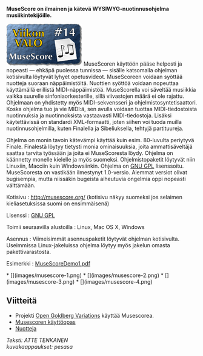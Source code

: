 <!--
Title: 1x14 MuseScore - Viikon VALO #14
Date: 2011/04/03
Pageimage: valo14-Musescore.png
Tags: Linux,Mac OS X,Windows,Musiikki
-->

**MuseScore on ilmainen ja kätevä WYSIWYG-nuotinnusohjelma
musiikintekijöille.**

![](images/valo14-Musescore.png "fig:valo14-Musescore.png") MuseScoren käyttöön
pääse helposti ja nopeasti — ehkäpä puolessa tunnissa — sisälle
katsomalla ohjelman kotisivulta löytyvät lyhyet opetusvideot.
MuseScoreen voidaan syöttää nuotteja suoraan näppäimistöltä. Nuottien
syöttöä voidaan nopeuttaa käyttämällä erillistä MIDI-näppäimistöä.
MuseScorella voi säveltää musiikkia vaikka suurelle
sinfoniaorkesterille, sillä viivastojen määrä ei ole rajattu. Ohjelmaan
on yhdistetty myös MIDI-sekvensseri ja ohjelmistosyntetisaattori. Koska
ohjelma tuo ja vie MIDI:ä, sen avulla voidaan tuottaa MIDI-tiedostoista
nuotinnuksia ja nuotinnoksista vastaavasti MIDI-tiedostoja. Lisäksi
käytettävissä on standardi XML-formaatti, joten siihen voi tuoda muilla
nuotinnusohjelmilla, kuten Finalella ja Sibeliuksella, tehtyjä
partituureja.

Ohjelma on monin tavoin kätevämpi käyttää kuin esim. 80-luvulta
periytyvä Finale. Finalestä löytyy tietysti monia ominaisuuksia, joita
ammattisäveltäjä saattaa tarvita työssään ja joita ei MuseScoresta
löydy. Ohjelma on käännetty monelle kielelle ja myös suomeksi.
Ohjelmistopaketit löytyvät niin Linuxiin, Macciin kuin Windowsiinkin.
Ohjelma on [GNU GPL](GNU_GPL) lisenssoitu. MuseScoresta on
vastikään ilmestynyt 1.0-versio. Aiemmat versiot olivat bugisempia,
mutta niissäkin bugeista aiheutuvia ongelmia oppi nopeasti välttämään.

Kotisivu
:   <http://musescore.org/> (kotisivu näkyy suomeksi jos selaimen
    kieliasetuksissa suomi on ensimmäisenä)

Lisenssi
:   [GNU GPL](GNU_GPL)

Toimii seuraavilla alustoilla
:   Linux, Mac OS X, Windows

Asennus
:   Viimeisimmät asennuspaketit löytyvät ohjelman kotisivulta.
    Useimmissa Linux-jakeluissa ohjelma löytyy myös jakelun omasta
    pakettivarastosta.

Esimerkki
:   [MuseScoreDemo1.pdf](Media:MuseScoreDemo1.pdf "wikilink")

<div class="psgallery" markdown="1">
* [](images/musescore-1.png)
* [](images/musescore-2.png)
* [](images/musescore-3.png)
* [](images/musescore-4.png)
</div>

Viitteitä
---------

-   Projekti [Open Goldberg Variations](http://www.kickstarter.com/projects/293573191/open-goldberg-variations-setting-bach-free)
    käyttää Musescorea.
-   [Musescoren käyttöopas](http://www.uta.fi/~jari.eerola/musescoreopas/etusivu.html)
-   [Nuotteja](http://musescore.com/sheetmusic)

*Teksti: ATTE TENKANEN* <br />
*kuvakaappaukset: pesasa*

